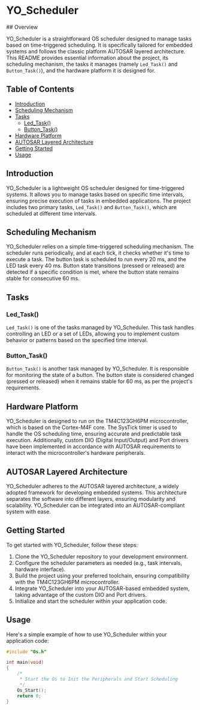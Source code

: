 <h1 class="center">YO_Scheduler</h1>
## Overview

YO_Scheduler is a straightforward OS scheduler designed to manage tasks based on time-triggered scheduling. It is specifically tailored for embedded systems and follows the classic platform AUTOSAR layered architecture. This README provides essential information about the project, its scheduling mechanism, the tasks it manages (namely `Led_Task()` and `Button_Task()`), and the hardware platform it is designed for.

## Table of Contents

- [Introduction](#introduction)
- [Scheduling Mechanism](#scheduling-mechanism)
- [Tasks](#tasks)
  - [Led_Task()](#led_task)
  - [Button_Task()](#button_task)
- [Hardware Platform](#hardware-platform)
- [AUTOSAR Layered Architecture](#autosar-layered-architecture)
- [Getting Started](#getting-started)
- [Usage](#usage)

## Introduction

YO_Scheduler is a lightweight OS scheduler designed for time-triggered systems. It allows you to manage tasks based on specific time intervals, ensuring precise execution of tasks in embedded applications. The project includes two primary tasks, `Led_Task()` and `Button_Task()`, which are scheduled at different time intervals.

## Scheduling Mechanism

YO_Scheduler relies on a simple time-triggered scheduling mechanism. The scheduler runs periodically, and at each tick, it checks whether it's time to execute a task. The button task is scheduled to run every 20 ms, and the LED task every 40 ms. Button state transitions (pressed or released) are detected if a specific condition is met, where the button state remains stable for consecutive 60 ms.

## Tasks

### Led_Task()

`Led_Task()` is one of the tasks managed by YO_Scheduler. This task handles controlling an LED or a set of LEDs, allowing you to implement custom behavior or patterns based on the specified time interval.

### Button_Task()

`Button_Task()` is another task managed by YO_Scheduler. It is responsible for monitoring the state of a button. The button state is considered changed (pressed or released) when it remains stable for 60 ms, as per the project's requirements.

## Hardware Platform

YO_Scheduler is designed to run on the TM4C123GH6PM microcontroller, which is based on the Cortex-M4F core. The SysTick timer is used to handle the OS scheduling time, ensuring accurate and predictable task execution. Additionally, custom DIO (Digital Input/Output) and Port drivers have been implemented in accordance with AUTOSAR requirements to interact with the microcontroller's hardware peripherals.

## AUTOSAR Layered Architecture

YO_Scheduler adheres to the AUTOSAR layered architecture, a widely adopted framework for developing embedded systems. This architecture separates the software into different layers, ensuring modularity and scalability. YO_Scheduler can be integrated into an AUTOSAR-compliant system with ease.

## Getting Started

To get started with YO_Scheduler, follow these steps:

1. Clone the YO_Scheduler repository to your development environment.
2. Configure the scheduler parameters as needed (e.g., task intervals, hardware interface).
3. Build the project using your preferred toolchain, ensuring compatibility with the TM4C123GH6PM microcontroller.
4. Integrate YO_Scheduler into your AUTOSAR-based embedded system, taking advantage of the custom DIO and Port drivers.
5. Initialize and start the scheduler within your application code.

## Usage

Here's a simple example of how to use YO_Scheduler within your application code:

```c
#include "Os.h"

int main(void)
{
    /*
     * Start the Os to Init the Peripherals and Start Scheduling
     */
    Os_Start();
    return 0;
}
